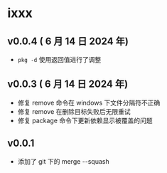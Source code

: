 # ixxx

## v0.0.4 ( 6 月 14 日 2024 年)

- `pkg -d` 使用返回值进行了调整

## v0.0.3 ( 6 月 14 日 2024 年)

- 修复 remove 命令在 windows 下文件分隔符不正确
- 修复 remove 在删除目标失败后无限重试
- 修复 package 命令下更新依赖显示被覆盖的问题

## v0.0.1

- 添加了 git 下的 merge --squash
